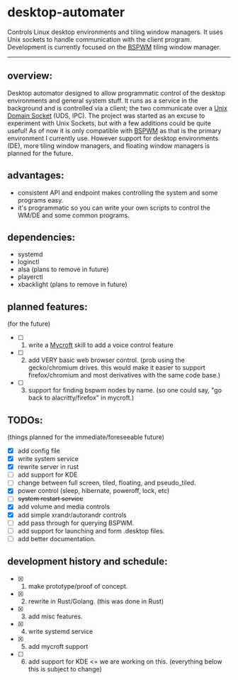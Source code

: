 # desktop-automater
Controls Linux desktop environments and tiling window managers. It uses Unix sockets to handle communication with the client program. Development is currently focused on the [BSPWM](https://github.com/baskerville/bspwm) tiling window manager.

---

## overview:

Desktop automator designed to allow programmatic control of the desktop environments and general system stuff. It runs as a service in the background and is controlled via a client; the two communicate over a [Unix Domain Socket](https://en.wikipedia.org/wiki/Unix_domain_socket) (UDS, IPC). The project was started as an excuse to experiment with Unix Sockets, but with a few additions could be quite useful! As of now it is only compatible with [BSPWM](https://github.com/baskerville/bspwm) as that is the primary environment I currently use. However support for desktop environments (DE), more tiling window managers, and floating window managers is planned for the future.

## advantages:

- consistent API and endpoint makes controlling the system and some programs easy.
- it's programmatic so you can write your own scripts to control the WM/DE and some common programs.

## dependencies:
- systemd
- loginctl
- alsa (plans to remove in future)
- playerctl
- xbacklight (plans to remove in future)

## planned features:
(for the future)

- [ ] 1. write a [Mycroft](https://mycroft-ai.gitbook.io/docs/) skill to add a voice control feature
- [ ] 2. add VERY basic web browser control. (prob using the gecko/chromium drives. this would make it easier to support firefox/chromium and most derivatives with the same code base.)
- [ ] 3. support for finding bspwm nodes by name. (so one could say, "go back to alacritty/firefox" in mycroft.)

## TODOs:
(things planned for the immediate/foreseeable future)

- [x] add config file
- [x] write system service
- [x] rewrite server in rust
- [ ] add support for KDE
- [ ] change between full screen, tiled, floating, and pseudo_tiled.
- [x] power control (sleep, hibernate, poweroff, lock, etc)
- [ ] ~~system restart service~~
- [x] add volume and media controls
- [x] add simple xrandr/autorandr controls
- [ ] add pass through for querying BSPWM.
- [ ] add support for launching and form .desktop files.
- [ ] add better documentation.

## development history and schedule:

- [x] 1. make prototype/proof of concept.
- [x] 2. rewrite in Rust/Golang. (this was done in Rust)
- [x] 3. add misc features.
- [x] 4. write systemd service
- [x] 5. add mycroft support
- [ ] 6. add support for KDE <= we are working on this. (everything below this is subject to change)
